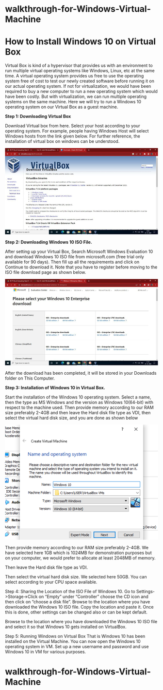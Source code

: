 # walkthrough-for-Windows-Virtual-Machine
<h1>How to Install Windows 10 on Virtual Box</h1>

Virtual Box is kind of a hypervisor that provides us with an environment to run multiple virtual operating systems like Windows, Linux, etc at the same time. A virtual operating system provides us free to use the operating system free of cost to test our newly created software before running it on our actual operating system. If not for virtualization, we would have been required to buy a new computer to run a new operating system which would have been costly. But with virtualization, we can run multiple operating systems on the same machine. Here we will try to run a Windows 10 operating system on our Virtual Box as a guest machine.  
<p><strong>Step 1: Downloading Virtual Box</strong></p>
<p>Download Virtual box from here. Select your host according to your operating system. For example, people having Windows Host will select Windows hosts from the link given below. For further reference, the installation of virtual box on windows can be understood.</p>

<p><img src="WB1.jpg"></p>
 
 
<p><strong>Step 2: Downloading Windows 10 ISO File.</p></strong> 
<p>After setting up your Virtual Box, Search Microsoft Windows Evaluation 10 and download Windows 10 ISO file from microsoft.com (free trial only available for 90 days). Then fill up all the requirements and click on Continue to download it. Note that you have to register before moving to the ISO file download page as shown below.</p>

<p><img src="WB2.jpg"</p>
 
 
After the download has been completed, it will be stored in your Downloads folder on This Computer.
<p><strong>Step 3: Installation of Windows 10 in Virtual Box.</strong></p>
<p>Start the installation of the Windows 10 operating system. Select a name, then the type as MS Windows and the version as Windows 10(64-bit) with respect to the machine used. Then provide memory according to our RAM size preferably 2-4GB and then leave the Hard disk file type as VDI, then select the virtual hard disk size, and you are done as shown below</p>

<p><img src="WB3.png"></p>
Then provide memory according to our RAM size preferably 2-4GB. We have selected here 1GB which is 1024MB for demonstration purposes but on your computer, we would prefer to allocate at least 2048MB of memory.
 
 
Then leave the Hard disk file type as VDI.
 
 
Then select the virtual hard disk size. We selected here 50GB. You can select according to your CPU space available.
 
 
Step 4: Sharing the Location of the ISO File of Windows 10.
Go to Settings->Storage->Click on “Empty” under “Controller” choose the CD icon and then click on “choose a disk file”. Browse to the location where you have downloaded the Windows 10 ISO file. Copy the location and paste it.
Once this is done, other settings can be changed also or can be kept default.
 
 
Browse to the location where you have downloaded the Windows 10 ISO file and select it so that Windows 10 gets installed on VirtualBox.
 
 
Step 5: Running Windows on Virtual Box
That is Windows 10 has been installed on the Virtual Machine. You can now open the Windows 10 operating system in VM. Set up a new username and password and use Windows 10 in VM for various purposes.
 
# walkthrough-for-Windows-Virtual-Machine
